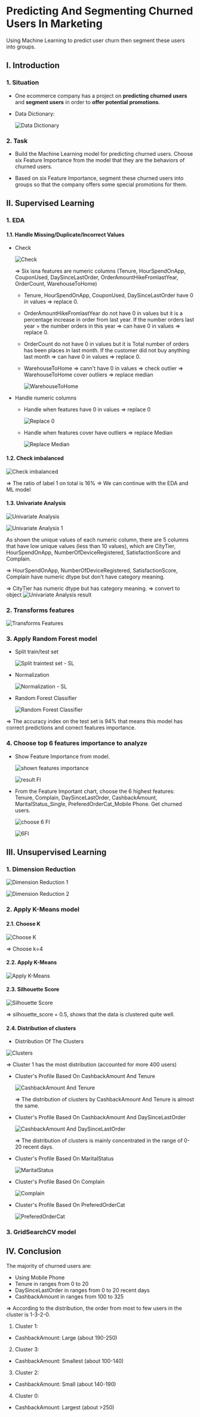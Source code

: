 # Predicting And Segmenting Churned Users In Marketing
Using Machine Learning to predict user churn then segment these users into groups.

## **I. Introduction**

### **1. Situation**

- One ecommerce company has a project on **predicting churned users** and **segment users** in order to **offer potential promotions**.
  
- Data Dictionary:

  ![Data Dictionary](https://github.com/user-attachments/assets/fcbc7520-45a2-4263-92cd-cb1ca220df47)

### **2. Task**

- Build the Machine Learning model for predicting churned users. Choose six Feature Importance from the model that they are the behaviors of churned users. 
 
- Based on six Feature Importance, segment these churned users into groups so that the company offers some special promotions for them.

## **II. Supervised Learning**

### **1. EDA**
#### **1.1. Handle Missing/Duplicate/Incorrect Values** 
- Check

  ![Check](https://github.com/user-attachments/assets/00d813d5-ddc7-4c89-98c7-6efa26e6d46b)

  => Six isna features are numeric columns (Tenure, HourSpendOnApp, CouponUsed, DaySinceLastOrder, OrderAmountHikeFromlastYear, OrderCount, WarehouseToHome)
  + Tenure, HourSpendOnApp, CouponUsed, DaySinceLastOrder have 0 in values => replace 0.
  + OrderAmountHikeFromlastYear do not have 0 in values but it is a percentage increase in order from last year. If the number orders last year = the number orders in this year => can have 0 in values => replace 0.
  + OrderCount do not have 0 in values but it is Total number of orders has been places in last month. If the customer did not buy anything last month => can have 0 in values => replace 0.
  + WarehouseToHome  => cann't have 0 in values => check outlier => WarehouseToHome cover outliers => replace median
 
    ![WarehouseToHome](https://github.com/user-attachments/assets/c114eb45-5909-4822-bc32-be2464f04ea0)
  
- Handle numeric columns
  + Handle when features have 0 in values => replace 0
 
    ![Replace 0](https://github.com/user-attachments/assets/9a9638d7-eeb2-4cfa-afad-bc04bf07b0c1)
  
  + Handle when features cover have outliers => replace Median
 
    ![Replace Median](https://github.com/user-attachments/assets/3225fc91-9e99-4700-aec5-27acce9dbc8a)

#### **1.2. Check imbalanced**

![Check imbalanced](https://github.com/user-attachments/assets/044ea56e-d759-4648-a03d-af89fb174c48)

=> The ratio of label 1 on total is 16% => We can continue with the EDA and ML model 

#### **1.3. Univariate Analysis** 

![Univariate Analysis](https://github.com/user-attachments/assets/2c4d34e8-d182-472a-8a6c-713f4cdbd06a)

![Univariate Analysis 1](https://github.com/user-attachments/assets/e7353d2a-80c4-4e46-9f1a-fe8f0cc8e544)

As shown the unique values of each numeric column, there are 5 columns that have low unique values (less than 10 values), which are CityTier, HourSpendOnApp, NumberOfDeviceRegistered, SatisfactionScore and Complain.

  => HourSpendOnApp, NumberOfDeviceRegistered, SatisfactionScore, Complain have numeric dtype but don't have category meaning.
  
  => CityTier has numeric dtype but has category meaning. => convert to object
  ![Univariate Analysis result](https://github.com/user-attachments/assets/d8d44587-bb3e-438a-bf11-47de56fe3e9f)

### **2. Transforms features**

![Transforms Features](https://github.com/user-attachments/assets/04ee1670-5e85-4655-b0b6-734fee86905f)

### **3. Apply Random Forest model**
- Split train/test set

  ![Split traintest set - SL](https://github.com/user-attachments/assets/419bf1b0-0782-4f1c-b271-763787a45a8f)
  
- Normalization

  ![Normalization - SL](https://github.com/user-attachments/assets/5f57e0c9-a256-497d-9607-e4ccd28de680)

- Random Forest Classifier

  ![Random Forest Classifier](https://github.com/user-attachments/assets/4002850e-9c1d-4895-b7ec-9973263ca0cd)

=> The accuracy index on the test set is 94% that means this model has correct predictions and correct features importance. 

### **4. Choose top 6 features importance to analyze**

- Show Feature Importance from model.

  ![shown features importance](https://github.com/user-attachments/assets/07ce63af-c883-4950-a982-a3a24d1479ca)

  ![result FI](https://github.com/user-attachments/assets/5c8a9bdc-493d-44e4-9584-02eb0ae49cd0)

- From the Feature Important chart, choose the 6 highest features: Tenure, Complain, DaySinceLastOrder, CashbackAmount, MaritalStatus_Single, PreferedOrderCat_Mobile Phone. Get churned users. 

  ![choose 6 FI](https://github.com/user-attachments/assets/5aff37c2-c9cb-4c45-8672-146670ecafe9)

  ![6FI](https://github.com/user-attachments/assets/2a2d1b45-c96e-40c3-9175-ab81d22b1322)

## **III. Unsupervised Learning**

### **1. Dimension Reduction**

![Dimension Reduction 1](https://github.com/user-attachments/assets/f15f85fe-58f8-4784-bfbd-662f42fc6cb1)

![Dimension Reduction 2](https://github.com/user-attachments/assets/84a368e6-a946-4002-b96c-67bb98084a6a)

### **2. Apply K-Means model**

#### **2.1. Choose K**

  ![Choose K](https://github.com/user-attachments/assets/246702b1-194d-4c11-867d-8cc0e282916c)
  
  => Choose k=4
  
#### **2.2. Apply K-Means**

  ![Apply K-Means](https://github.com/user-attachments/assets/6824fde2-80af-459e-8cd0-085ed3319f9d)

#### **2.3. Silhouette Score** 

  ![Silhouette Score](https://github.com/user-attachments/assets/1cc73fcc-38ed-424c-81b9-c63048fdfffd)

  => silhouette_score = 0.5, shows that the data is clustered quite well. 
  
#### **2.4. Distribution of clusters**

- Distribution Of The Clusters
  
![Clusters](https://github.com/user-attachments/assets/fa4b98f8-b8f7-4569-81b4-d8b7021bb9ad)
  
  => Cluster 1 has the most distribution (accounted for more 400 users)
  
- Cluster's Profile Based On CashbackAmount And Tenure

  ![CashbackAmount And Tenure](https://github.com/user-attachments/assets/e57339da-6190-4376-b6ba-53236ff9d883)

  => The distribution of clusters by CashbackAmount And Tenure is almost the same.

- Cluster's Profile Based On CashbackAmount And DaySinceLastOrder

  ![CashbackAmount And DaySinceLastOrder](https://github.com/user-attachments/assets/489e53fc-bfb9-4a85-8b5e-21e518ab98a0)

  => The distribution of clusters is mainly concentrated in the range of 0-20 recent days.

- Cluster's Profile Based On MaritalStatus

  ![MaritalStatus](https://github.com/user-attachments/assets/067979fa-0585-4c23-8114-32d6d7319796)
  
- Cluster's Profile Based On Complain

  ![Complain](https://github.com/user-attachments/assets/952bd478-0e09-4bb2-b8ed-d833d3bc94ea)
  
- Cluster's Profile Based On PreferedOrderCat

  ![PreferedOrderCat](https://github.com/user-attachments/assets/6f02d2bb-d727-49d3-a4e4-2760438b2460)
  
### **3. GridSearchCV model**


## **IV. Conclusion**
The majority of churned users are:
 - Using Mobile Phone
 - Tenure in ranges from 0 to 20
 - DaySinceLastOrder in ranges from 0 to 20 recent days
 - CashbackAmount	in ranges from 100 to 325

 => According to the distribution, the order from most to few users in the cluster is 1-3-2-0.
1. Cluster 1:
  - CashbackAmount: Large (about 190-250)
2. Cluster 3:
  - CashbackAmount: Smallest (about 100-140)
3. Cluster 2:
  - CashbackAmount: Small (about 140-190)
4. Cluster 0:
  - CashbackAmount: Largest (about >250)
